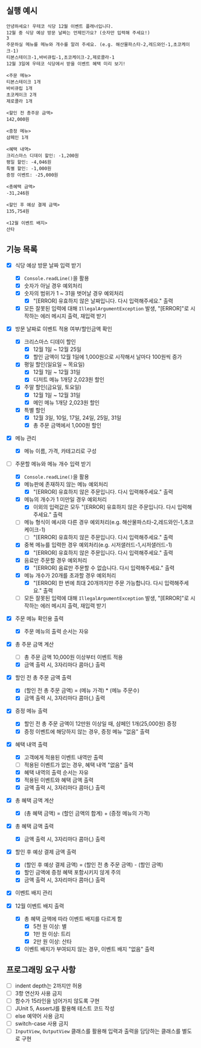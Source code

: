 ## 실행 예시

```
안녕하세요! 우테코 식당 12월 이벤트 플래너입니다.
12월 중 식당 예상 방문 날짜는 언제인가요? (숫자만 입력해 주세요!)
3
주문하실 메뉴를 메뉴와 개수를 알려 주세요. (e.g. 해산물파스타-2,레드와인-1,초코케이크-1)
티본스테이크-1,바비큐립-1,초코케이크-2,제로콜라-1
12월 3일에 우테코 식당에서 받을 이벤트 혜택 미리 보기!
 
<주문 메뉴>
티본스테이크 1개
바비큐립 1개
초코케이크 2개
제로콜라 1개
 
<할인 전 총주문 금액>
142,000원
 
<증정 메뉴>
샴페인 1개
 
<혜택 내역>
크리스마스 디데이 할인: -1,200원
평일 할인: -4,046원
특별 할인: -1,000원
증정 이벤트: -25,000원
 
<총혜택 금액>
-31,246원
 
<할인 후 예상 결제 금액>
135,754원
 
<12월 이벤트 배지>
산타
```

## 기능 목록

- [x] 식당 예상 방문 날짜 입력 받기
    - [x] `Console.readLine()`을 활용
    - [x] 숫자가 아닐 경우 예외처리
    - [x] 숫자의 범위가 1 ~ 31을 벗어날 경우 예외처리
        - [x] "[ERROR] 유효하지 않은 날짜입니다. 다시 입력해주세요." 출력
    - [x] 모든 잘못된 입력에 대해 `IllegalArgumentException` 발생, "[ERROR]"로 시작하는 에러 메시지 출력, 재입력 받기

- [x] 방문 날짜로 이벤트 적용 여부/할인금액 확인
    - [x] 크리스마스 디데이 할인
        - [x] 12월 1일 ~ 12월 25일
        - [x] 할인 금액이 12월 1일에 1,000원으로 시작해서 날마다 100원씩 증가
    - [x] 평일 할인(일요일 ~ 목요일)
        - [x] 12월 1일 ~ 12월 31일
        - [x] 디저트 메뉴 1개당 2,023원 할인
    - [x] 주말 할인(금요일, 토요일)
        - [x] 12월 1일 ~ 12월 31일
        - [x] 메인 메뉴 1개당 2,023원 할인
    - [x] 특별 할인
        - [x] 12월 3일, 10일, 17일, 24일, 25일, 31일
        - [x] 총 주문 금액에서 1,000원 할인

- [x] 메뉴 관리
    - [x] 메뉴 이름, 가격, 카테고리로 구성

- [ ] 주문할 메뉴와 메뉴 개수 입력 받기
    - [x] `Console.readLine()`을 활용
    - [x] 메뉴판에 존재하지 않는 메뉴 예외처리
        - [x] "[ERROR] 유효하지 않은 주문입니다. 다시 입력해주세요." 출력
    - [x] 메뉴의 개수가 1 미만일 경우 예외처리
        - [x] 이외의 입력값은 모두 "[ERROR] 유효하지 않은 주문입니다. 다시 입력해주세요." 출력
    - [ ] 메뉴 형식이 예시와 다른 경우 예외처리(e.g. 해산물파스타-2,레드와인-1,초코케이크-1)
        - [ ] "[ERROR] 유효하지 않은 주문입니다. 다시 입력해주세요." 출력
    - [x] 중복 메뉴를 입력한 경우 예외처리(e.g. 시저샐러드-1,시저샐러드-1)
        - [x] "[ERROR] 유효하지 않은 주문입니다. 다시 입력해주세요." 출력
    - [x] 음료만 주문할 경우 예외처리
        - [x] "[ERROR] 음료만 주문할 수 없습니다. 다시 입력해주세요." 출력
    - [x] 메뉴 개수가 20개를 초과할 경우 예외처리
        - [x] "[ERROR] 한 번에 최대 20개까지만 주문 가능합니다. 다시 입력해주세요." 출력
    - [ ] 모든 잘못된 입력에 대해 `IllegalArgumentException` 발생, "[ERROR]"로 시작하는 에러 메시지 출력, 재입력 받기

- [x] 주문 메뉴 확인용 출력
    - [x] 주문 메뉴의 출력 순서는 자유

- [x] 총 주문 금액 계산
    - [ ] 총 주문 금액 10,000원 이상부터 이벤트 적용
    - [x] 금액 출력 시, 3자리마다 콤마(,) 출력

- [x] 할인 전 총 주문 금액 출력
    - [x] (할인 전 총 주문 금액) = (메뉴 가격) * (메뉴 주문수)
    - [x] 금액 출력 시, 3자리마다 콤마(,) 출력

- [x] 증정 메뉴 출력
    - [x] 할인 전 총 주문 금액이 12만원 이상일 때, 샴페인 1개(25,000원) 증정
    - [x] 증정 이벤트에 해당하지 않는 경우, 증정 메뉴 "없음" 출력

- [x] 혜택 내역 출력
    - [x] 고객에게 적용된 이벤트 내역만 출력
    - [ ] 적용된 이벤트가 없는 경우, 혜택 내역 "없음" 출력
    - [x] 혜택 내역의 출력 순서는 자유
    - [x] 적용된 이벤트와 혜택 금액 출력
    - [x] 금액 출력 시, 3자리마다 콤마(,) 출력

- [x] 총 혜택 금액 계산
    - [x] (총 혜택 금액) = (할인 금액의 합계) + (증정 메뉴의 가격)

- [x] 총 혜택 금액 출력
    - [x] 금액 출력 시, 3자리마다 콤마(,) 출력

- [x] 할인 후 예상 결제 금액 출력
    - [x] (할인 후 예상 결제 금액) = (할인 전 총 주문 금액) - (할인 금액)
    - [x] 할인 금액에 증정 혜택 포함시키지 않게 주의
    - [x] 금액 출력 시, 3자리마다 콤마(,) 출력

- [x] 이벤트 배지 관리

- [x] 12월 이벤트 배지 출력
    - [x] 총 혜택 금액에 따라 이벤트 배지를 다르게 함
        - [x] 5천 원 이상: 별
        - [x] 1만 원 이상: 트리
        - [x] 2만 원 이상: 산타
    - [x] 이벤트 배지가 부여되지 않는 경우, 이벤트 배지 "없음" 출력

## 프로그래밍 요구 사항

- [ ] indent depth는 2까지만 허용
- [ ] 3항 연산자 사용 금지
- [ ] 함수가 15라인을 넘어가지 않도록 구현
- [ ] JUnit 5, AssertJ를 활용해 테스트 코드 작성
- [ ] else 예약어 사용 금지
- [ ] switch-case 사용 금지
- [ ] `InputView`, `OutputView` 클래스를 활용해 입력과 출력을 담당하는 클래스를 별도로 구현
